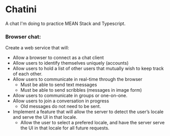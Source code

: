 # Chatini
A chat I'm doing to practice MEAN Stack and Typescript.


### Browser chat:
Create a web service that will:
* Allow a browser to connect as a chat client
* Allow users to identify themselves uniquely (accounts)
* Allow users to hold a list of other users that mutually wish to keep track of each other. 
* Allow users to communicate in real-time through the browser
  * Must be able to send text messages
  * Must be able to send scribbles (messages in image form)
* Allow users to communicate in groups or one-on-one. 
* Allow users to join a conversation in progress
  * Old messages do not need to be sent.
* Implement a feature that will allow the server to detect the user’s locale and serve the UI in that locale. 
  * Allow the user to select a prefered locale, and have the server serve the UI in that locale for all future requests.
